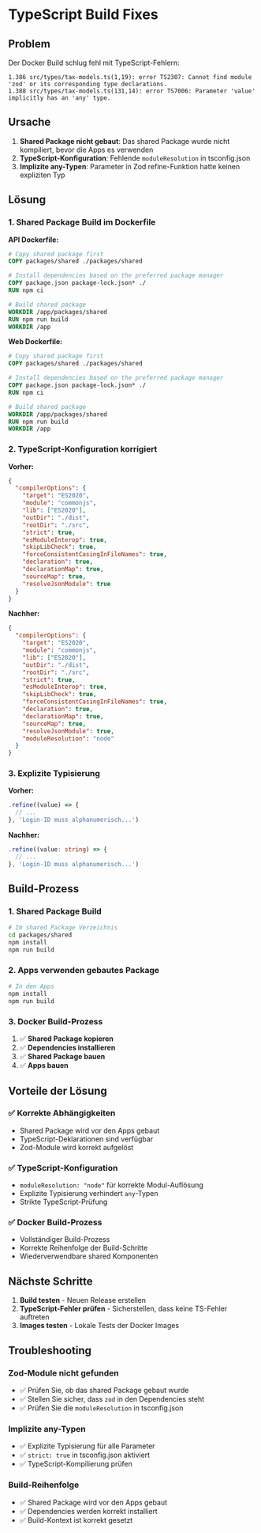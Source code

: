 # TypeScript Build Fixes

## Problem

Der Docker Build schlug fehl mit TypeScript-Fehlern:
```
1.386 src/types/tax-models.ts(1,19): error TS2307: Cannot find module 'zod' or its corresponding type declarations.
1.388 src/types/tax-models.ts(131,14): error TS7006: Parameter 'value' implicitly has an 'any' type.
```

## Ursache

1. **Shared Package nicht gebaut**: Das shared Package wurde nicht kompiliert, bevor die Apps es verwenden
2. **TypeScript-Konfiguration**: Fehlende `moduleResolution` in tsconfig.json
3. **Implizite any-Typen**: Parameter in Zod refine-Funktion hatte keinen expliziten Typ

## Lösung

### **1. Shared Package Build im Dockerfile**

**API Dockerfile:**
```dockerfile
# Copy shared package first
COPY packages/shared ./packages/shared

# Install dependencies based on the preferred package manager
COPY package.json package-lock.json* ./
RUN npm ci

# Build shared package
WORKDIR /app/packages/shared
RUN npm run build
WORKDIR /app
```

**Web Dockerfile:**
```dockerfile
# Copy shared package first
COPY packages/shared ./packages/shared

# Install dependencies based on the preferred package manager
COPY package.json package-lock.json* ./
RUN npm ci

# Build shared package
WORKDIR /app/packages/shared
RUN npm run build
WORKDIR /app
```

### **2. TypeScript-Konfiguration korrigiert**

**Vorher:**
```json
{
  "compilerOptions": {
    "target": "ES2020",
    "module": "commonjs",
    "lib": ["ES2020"],
    "outDir": "./dist",
    "rootDir": "./src",
    "strict": true,
    "esModuleInterop": true,
    "skipLibCheck": true,
    "forceConsistentCasingInFileNames": true,
    "declaration": true,
    "declarationMap": true,
    "sourceMap": true,
    "resolveJsonModule": true
  }
}
```

**Nachher:**
```json
{
  "compilerOptions": {
    "target": "ES2020",
    "module": "commonjs",
    "lib": ["ES2020"],
    "outDir": "./dist",
    "rootDir": "./src",
    "strict": true,
    "esModuleInterop": true,
    "skipLibCheck": true,
    "forceConsistentCasingInFileNames": true,
    "declaration": true,
    "declarationMap": true,
    "sourceMap": true,
    "resolveJsonModule": true,
    "moduleResolution": "node"
  }
}
```

### **3. Explizite Typisierung**

**Vorher:**
```typescript
.refine((value) => {
  // ...
}, 'Login-ID muss alphanumerisch...')
```

**Nachher:**
```typescript
.refine((value: string) => {
  // ...
}, 'Login-ID muss alphanumerisch...')
```

## Build-Prozess

### **1. Shared Package Build**
```bash
# Im shared Package Verzeichnis
cd packages/shared
npm install
npm run build
```

### **2. Apps verwenden gebautes Package**
```bash
# In den Apps
npm install
npm run build
```

### **3. Docker Build-Prozess**
1. ✅ **Shared Package kopieren**
2. ✅ **Dependencies installieren**
3. ✅ **Shared Package bauen**
4. ✅ **Apps bauen**

## Vorteile der Lösung

### ✅ **Korrekte Abhängigkeiten**
- Shared Package wird vor den Apps gebaut
- TypeScript-Deklarationen sind verfügbar
- Zod-Module wird korrekt aufgelöst

### ✅ **TypeScript-Konfiguration**
- `moduleResolution: "node"` für korrekte Modul-Auflösung
- Explizite Typisierung verhindert `any`-Typen
- Strikte TypeScript-Prüfung

### ✅ **Docker Build-Prozess**
- Vollständiger Build-Prozess
- Korrekte Reihenfolge der Build-Schritte
- Wiederverwendbare shared Komponenten

## Nächste Schritte

1. **Build testen** - Neuen Release erstellen
2. **TypeScript-Fehler prüfen** - Sicherstellen, dass keine TS-Fehler auftreten
3. **Images testen** - Lokale Tests der Docker Images

## Troubleshooting

### **Zod-Module nicht gefunden**
- ✅ Prüfen Sie, ob das shared Package gebaut wurde
- ✅ Stellen Sie sicher, dass `zod` in den Dependencies steht
- ✅ Prüfen Sie die `moduleResolution` in tsconfig.json

### **Implizite any-Typen**
- ✅ Explizite Typisierung für alle Parameter
- ✅ `strict: true` in tsconfig.json aktiviert
- ✅ TypeScript-Kompilierung prüfen

### **Build-Reihenfolge**
- ✅ Shared Package wird vor den Apps gebaut
- ✅ Dependencies werden korrekt installiert
- ✅ Build-Kontext ist korrekt gesetzt
